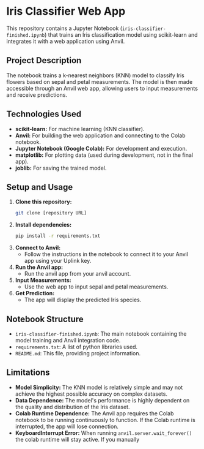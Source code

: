 # Iris Classifier Web App

This repository contains a Jupyter Notebook (`iris-classifier-finished.ipynb`) that trains an Iris classification model using scikit-learn and integrates it with a web application using Anvil.

## Project Description

The notebook trains a k-nearest neighbors (KNN) model to classify Iris flowers based on sepal and petal measurements. The model is then made accessible through an Anvil web app, allowing users to input measurements and receive predictions.

## Technologies Used

* **scikit-learn:** For machine learning (KNN classifier).
* **Anvil:** For building the web application and connecting to the Colab notebook.
* **Jupyter Notebook (Google Colab):** For development and execution.
* **matplotlib:** For plotting data (used during development, not in the final app).
* **joblib:** For saving the trained model.

## Setup and Usage

1.  **Clone this repository:**
    ```bash
    git clone [repository URL]
    ```
2.  **Install dependencies:**
    ```bash
    pip install -r requirements.txt
    ```
3.  **Connect to Anvil:**
    * Follow the instructions in the notebook to connect it to your Anvil app using your Uplink key.
4.  **Run the Anvil app:**
    * Run the anvil app from your anvil account.
5.  **Input Measurements:**
    * Use the web app to input sepal and petal measurements.
6.  **Get Prediction:**
    * The app will display the predicted Iris species.

## Notebook Structure

* `iris-classifier-finished.ipynb`: The main notebook containing the model training and Anvil integration code.
* `requirements.txt`: A list of python libraries used.
* `README.md`: This file, providing project information.

## Limitations

* **Model Simplicity:** The KNN model is relatively simple and may not achieve the highest possible accuracy on complex datasets.
* **Data Dependence:** The model's performance is highly dependent on the quality and distribution of the Iris dataset.
* **Colab Runtime Dependence:** The Anvil app requires the Colab notebook to be running continuously to function. If the Colab runtime is interrupted, the app will lose connection.
* **KeyboardInterrupt Error:** When running `anvil.server.wait_forever()` the colab runtime will stay active. If you manually
